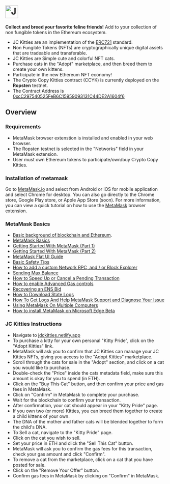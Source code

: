 # <img src="https://i.imgur.com/6XmYzkG.png" alt="JC Kitties" height="40px">

**Collect and breed your favorite feline friends!**  Add to your collection of non fungible tokens in the Ethereum ecosystem.

* JC Kitties are an implementation of the [ERC721](https://docs.openzeppelin.com/contracts/erc721) standard.
* Non Fungible Tokens (NFTs) are cryptographically unique digital assets that are tradeable and transferable. 
* JC Kitties are Simple cute and colorful NFT cats.
* Purchase cats in the "Adopt" marketplace, and then breed them to create your own kittens.
* Participate in the new Ethereum NFT economy!
* The Crypto Copy Kitties contract (CCYK) is currently deployed on the **Ropsten** testnet.
* The Contract Address is [0xcC297540525FeB6C15959093131C44DE2A1604f6](https://ropsten.etherscan.io/address/0xcc297540525feb6c15959093131c44de2a1604f6)

## Overview

### Requirements

* MetaMask browser extenstion is installed and enabled in your web browser.
* The Ropsten testnet is selected in the "Networks" field in your MetaMask extension.
* User must own Ethereum tokens to participate/own/buy Crypto Copy Kitties.

### Installation of metamask

Go to [MetaMask.io](http://metamask.io/) and select from Android or iOS for mobile application and select Chrome for desktop. You can also go directly to the Chrome store, Google Play store, or Apple App Store (soon).  For more information, you can view a quick tutorial on how to use the [MetaMask](https://youtu.be/yWfZnjkhhhg) browser extension. 

### MetaMask Basics

* [Basic background of blockchain and Ethereum](https://metamask.zendesk.com/hc/en-us/articles/360015489611-Basic-background-of-blockchain-and-Ethereum).
* [MetaMask Basics](https://metamask.zendesk.com/hc/en-us/articles/360015489211-MetaMask-Basics)
* [Getting Started With MetaMask (Part 1)](https://metamask.zendesk.com/hc/en-us/articles/360015489531-Getting-Started-With-MetaMask-Part-1-)
* [Getting Started With MetaMask (Part 2)](https://metamask.zendesk.com/hc/en-us/articles/360015489391-Getting-Started-With-MetaMask-Part-2-)
* [MetaMask Flat UI Guide](https://metamask.zendesk.com/hc/en-us/articles/360015289892-MetaMask-Flat-UI-Guide)
* [Basic Safety Tips](https://metamask.zendesk.com/hc/en-us/articles/360015489591-Basic-Safety-Tips)
* [How to add a custom Network RPC, and / or Block Explorer](https://metamask.zendesk.com/hc/en-us/articles/360043227612-How-to-add-a-custom-Network-RPC-and-or-Block-Explorer)
* [Sending Max Balance](https://metamask.zendesk.com/hc/en-us/articles/360015289912-Sending-Max-Balance)
* [How to Speed Up or Cancel a Pending Transaction](https://metamask.zendesk.com/hc/en-us/articles/360015489251-How-to-Speed-Up-or-Cancel-a-Pending-Transaction)
* [How to enable Advanced Gas controls](https://metamask.zendesk.com/hc/en-us/articles/360022895972-How-to-enable-Advanced-Gas-controls)
* [Recovering an ENS Bid](https://metamask.zendesk.com/hc/en-us/articles/360015290052-Recovering-an-ENS-Bid)
* [How to Download State Logs](https://metamask.zendesk.com/hc/en-us/articles/360015289832-How-to-Download-State-Logs-)
* [How To Get Logs And Help MetaMask Support and Diagnose Your Issue](https://metamask.zendesk.com/hc/en-us/articles/360015290092-How-To-Get-Logs-And-Help-MetaMask-Support-and-Diagnose-Your-Issue)
* [Using MetaMask On Multiple Computers](https://metamask.zendesk.com/hc/en-us/articles/360015289772-Using-MetaMask-On-Multiple-Computers)
* [How to install MetaMask on Microsoft Edge Beta](https://metamask.zendesk.com/hc/en-us/articles/360032523912-How-to-install-MetaMask-on-Microsoft-Edge-Beta)

### JC Kitties Instructions

* Navigate to [jdckitties.netlify.app](https://jdckitties.netlify.app/)
* To purchase a kitty for your own personal "Kitty Pride", click on the "Adopt Kitties" link.
* MetaMask will ask you to confirm that JC Kitties can manage your JC Kitties NFTs, giving you access to the "Adopt Kitties" marketplace.
* Scroll through the cats for sale in the "Adopt" section, and click on a cat you would like to purchase.
* Double-check the "Price" inside the cats metadata field, make sure this amount is okay for you to spend (in ETH).
* Click on the "Buy This Cat" button, and then confirm your price and gas fees in MetaMask.
* Click on "Confirm" in MetaMask to complete your purchase.
* Wait for the blockchain to confirm your transaction. 
* After confirmation, your cat should appear in your "Kitty Pride" page.
* If you own two (or more) Kitties, you can breed them together to create a child kittens of your own.
* The DNA of the mother and father cats will be blended together to form the child's DNA.
* To Sell a cat, navigate to the "Kitty Pride" page.
* Click on the cat you wish to sell.
* Set your price in ETH and click the "Sell This Cat" button.
* MetaMask will ask you to confirm the gas fees for this transaction, check your gas amount and click "Confirm".
* To remove a cat from the marketplace, click on a cat that you have posted for sale.
* Click on the "Remove Your Offer" button. 
* Confirm gas fees in MetaMask by clicking on "Confirm" in MetaMask.